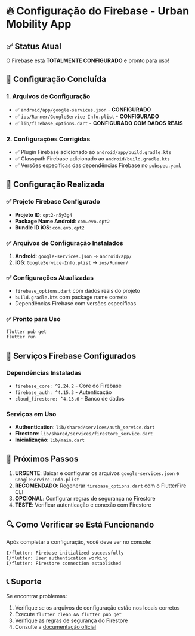 # 🔥 Configuração do Firebase - Urban Mobility App

## ✅ Status Atual
O Firebase está **TOTALMENTE CONFIGURADO** e pronto para uso!

## 🎉 Configuração Concluída

### 1. **Arquivos de Configuração**
- ✅ `android/app/google-services.json` - **CONFIGURADO**
- ✅ `ios/Runner/GoogleService-Info.plist` - **CONFIGURADO**
- ✅ `lib/firebase_options.dart` - **CONFIGURADO COM DADOS REAIS**

### 2. **Configurações Corrigidas**
- ✅ Plugin Firebase adicionado ao `android/app/build.gradle.kts`
- ✅ Classpath Firebase adicionado ao `android/build.gradle.kts`
- ✅ Versões específicas das dependências Firebase no `pubspec.yaml`

## 🎯 Configuração Realizada

### **✅ Projeto Firebase Configurado**
- **Projeto ID**: `opt2-n5y3g4`
- **Package Name Android**: `com.evo.opt2`
- **Bundle ID iOS**: `com.evo.opt2`

### **✅ Arquivos de Configuração Instalados**
1. **Android**: `google-services.json` → `android/app/`
2. **iOS**: `GoogleService-Info.plist` → `ios/Runner/`

### **✅ Configurações Atualizadas**
- `firebase_options.dart` com dados reais do projeto
- `build.gradle.kts` com package name correto
- Dependências Firebase com versões específicas

### **✅ Pronto para Uso**
```bash
flutter pub get
flutter run
```

## 🔧 Serviços Firebase Configurados

### **Dependências Instaladas**
- `firebase_core: ^2.24.2` - Core do Firebase
- `firebase_auth: ^4.15.3` - Autenticação
- `cloud_firestore: ^4.13.6` - Banco de dados

### **Serviços em Uso**
- **Authentication**: `lib/shared/services/auth_service.dart`
- **Firestore**: `lib/shared/services/firestore_service.dart`
- **Inicialização**: `lib/main.dart`

## 🎯 Próximos Passos

1. **URGENTE**: Baixar e configurar os arquivos `google-services.json` e `GoogleService-Info.plist`
2. **RECOMENDADO**: Regenerar `firebase_options.dart` com o FlutterFire CLI
3. **OPCIONAL**: Configurar regras de segurança no Firestore
4. **TESTE**: Verificar autenticação e conexão com Firestore

## 🔍 Como Verificar se Está Funcionando

Após completar a configuração, você deve ver no console:
```
I/flutter: Firebase initialized successfully
I/flutter: User authentication working
I/flutter: Firestore connection established
```

## 📞 Suporte

Se encontrar problemas:
1. Verifique se os arquivos de configuração estão nos locais corretos
2. Execute `flutter clean && flutter pub get`
3. Verifique as regras de segurança do Firestore
4. Consulte a [documentação oficial](https://firebase.flutter.dev/)